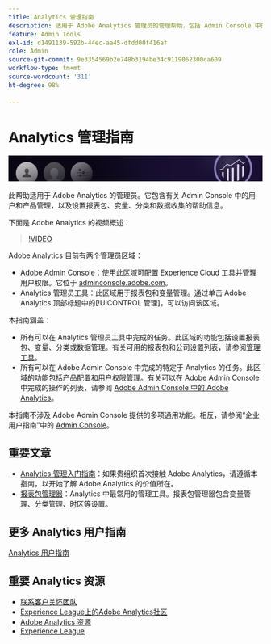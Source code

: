 ```yaml
---
title: Analytics 管理指南
description: 适用于 Adobe Analytics 管理员的管理帮助，包括 Admin Console 中的用户和产品管理，以及设置报表包、变量、分类和数据收集。
feature: Admin Tools
exl-id: d1491139-592b-44ec-aa45-dfdd00f416af
role: Admin
source-git-commit: 9e3354569b2e748b3194be34c9119062300ca609
workflow-type: tm+mt
source-wordcount: '311'
ht-degree: 98%

---
```


# Analytics 管理指南

![横幅](/assets/doc_banner_admin.png)

此帮助适用于 Adobe Analytics 的管理员。它包含有关 Admin Console 中的用户和产品管理，以及设置报表包、变量、分类和数据收集的帮助信息。

下面是 Adobe Analytics 的视频概述：

>[!VIDEO](https://video.tv.adobe.com/v/27429/?quality=12)

Adobe Analytics 目前有两个管理员区域：

* Adobe Admin Console：使用此区域可配置 Experience Cloud 工具并管理用户权限。它位于 [adminconsole.adobe.com](https://adminconsole.adobe.com)。
* Analytics 管理员工具：此区域用于报表包和变量管理。通过单击 Adobe Analytics 顶部标题中的[!UICONTROL 管理]，可以访问该区域。

本指南涵盖：

* 所有可以在 Analytics 管理员工具中完成的任务。此区域的功能包括设置报表包、变量、分类或数据管理。有关可用的报表包和公司设置列表，请参阅[管理工具](admin/c-admin-tools.md)。
* 所有可以在 Adobe Admin Console 中完成的特定于 Analytics 的任务。此区域的功能包括产品配置和用户权限管理。有关可以在 Adobe Admin Console 中完成的操作的列表，请参阅 [Adobe Admin Console 中的 Adobe Analytics](admin-console/home.md)。

本指南不涉及 Adobe Admin Console 提供的多项通用功能。相反，请参阅“企业用户指南”中的 [Admin Console](https://helpx.adobe.com/cn/enterprise/using/admin-console.html)。

## 重要文章

* [Analytics 管理入门指南](admin-console/first-admin-guide.md)：如果贵组织首次接触 Adobe Analytics，请遵循本指南，以开始了解 Adobe Analytics 的价值所在。
* [报表包管理器](admin/c-manage-report-suites/report-suites-admin.md)：Analytics 中最常用的管理工具。报表包管理器包含变量管理、分类管理、时区等设置。

## 更多 Analytics 用户指南

[Analytics 用户指南](https://experienceleague.adobe.com/docs/analytics.html)

## 重要 Analytics 资源

* [联系客户关怀团队](https://experienceleague.adobe.com/?support-solution=Analytics#support)
* [Experience League上的Adobe Analytics社区](https://experienceleaguecommunities.adobe.com/t5/adobe-analytics/ct-p/adobe-analytics-community)
* [Adobe Analytics 资源](https://experienceleaguecommunities.adobe.com/t5/adobe-analytics-discussions/adobe-analytics-resources/m-p/276666)
* [Experience League](https://landing.adobe.com/experience-league/)
